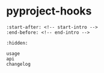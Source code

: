 # pyproject-hooks

```{include} ../README.md
:start-after: <!-- start-intro -->
:end-before: <!-- end-intro -->
```

```{toctree}
:hidden:

usage
api
changelog
```
